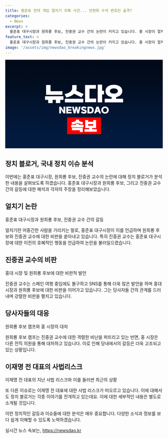 ```yaml
---
title: 홍준표 전대 개입 얼치기 의혹 사건... 전현희 수석 변호인 출격?
categories:
  - News
excerpt: >
  홍준표 대구시장과 원희룡 후보, 진중권 교수 간의 논란이 커지고 있습니다. 홍 시장이 얼치기 좌파로 비판하는 가운데 진 교수는 홍 시장과 관련된 일화를 언급해 논란을 가중시키고 있습니다. 이에 트윗과 SNS에서 각 대상들이 강한 비판과 반격을 펼치고 있으며, 민주당 내에서도 관련된 논란이 계속되고 있습니다. 또한, 이재명 전 대표의 유치한 행위와 관련된 수석 변호인 선언으로 또 다른 논란이 일고 있습니다. 현재까지 여랑야랑이었습니다.
feature_text: >
  홍준표 대구시장과 원희룡 후보, 진중권 교수 간의 논란이 커지고 있습니다. 홍 시장이 얼치기 좌파로 비판하는 가운데 진 교수는 홍 시장과 관련된 일화를 언급해 논란을 가중시키고 있습니다. 이에 트윗과 SNS에서 각 대상들이 강한 비판과 반격을 펼치고 있으며, 민주당 내에서도 관련된 논란이 계속되고 있습니다. 또한, 이재명 전 대표의 유치한 행위와 관련된 수석 변호인 선언으로 또 다른 논란이 일고 있습니다. 현재까지 여랑야랑이었습니다.
image: '/assets/img/newsdao_breakingnews.jpg'
---
```


<p><img src="/assets/img/newsdao_breakingnews.jpg" alt="koreaapp 속보" /></p>

<h2 data-ke-size="size26">정치 블로거, 국내 정치 이슈 분석</h2>

<p data-ke-size="size16"></p>

<p>이번에는 홍준표 대구시장, 원희룡 후보, 진중권 교수의 논란에 대해 정치 블로거가 분석한 내용을 살펴보도록 하겠습니다. 홍준표 대구시장과 원희룡 후보, 그리고 진중권 교수 간의 갈등에 대한 해석과 각자의 주장을 정리해보았습니다.</p>

<h2 data-ke-size="size21">얼치기 논란</h2>

<p data-ke-size="size16">홍준표 대구시장과 원희룡 후보, 진중권 교수 간의 갈등</p>

<p>얼치기란 어중간한 사람을 가리키는 말로, 홍준표 대구시장이 이를 언급하며 원희룡 후보와 진중권 교수에 대한 비판을 쏟아내고 있습니다. 특히 진중권 교수는 홍준표 대구시장에 대한 이전의 호혜적인 행동을 언급하여 논란을 불러일으켰습니다.</p>

<h2 data-ke-size="size21">진중권 교수의 비판</h2>

<p data-ke-size="size16">홍대 시장 및 원희룡 후보에 대한 비판적 발언</p>

<p>진중권 교수는 스페인 여행 중임에도 불구하고 SNS를 통해 더욱 많은 발언을 하며 홍대 시장과 원희룡 후보에 대한 비판을 이어가고 있습니다. 그는 당사자들 간의 관계를 드러내며 강렬한 비판을 펼치고 있습니다.</p>

<h2 data-ke-size="size21">당사자들의 대응</h2>

<p data-ke-size="size16">원희룡 후보 캠프와 홍 시장의 대처</p>

<p>원희룡 후보 캠프는 진중권 교수에 대한 격렬한 비난을 퍼뜨리고 있는 반면, 홍 시장은 다른 전직 의원을 통해 대처하고 있습니다. 이로 인해 당내에서의 갈등은 더욱 고조되고 있는 상황입니다.</p>

<h2 data-ke-size="size21">이재명 전 대표의 사법리스크</h2>

<p data-ke-size="size16">이재명 전 대표의 지난 사법 리스크와 이를 둘러싼 최근의 상황</p>

<p>또 다른 이슈로는 이재명 전 대표에 대한 사법 리스크가 떠오르고 있습니다. 이에 대해서도 정치 블로거는 각종 이야기를 전개하고 있는데요. 이에 대한 세부적인 내용은 별도로 소개될 것입니다.</p>

<p>이런 정치적인 갈등과 이슈들에 대한 분석은 매우 중요합니다. 다양한 소식과 정보를 보다 쉽게 이해할 수 있도록 노력하겠습니다.</p>
실시간 뉴스 속보는, <a href="https://newsdao.kr" rel="dofollow">https://newsdao.kr</a>


